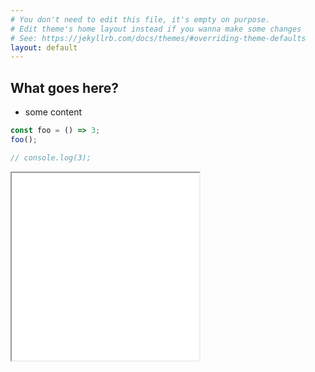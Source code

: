 ```yaml
---
# You don't need to edit this file, it's empty on purpose.
# Edit theme's home layout instead if you wanna make some changes
# See: https://jekyllrb.com/docs/themes/#overriding-theme-defaults
layout: default
---
```


## What goes here?

* some content

```javascript
const foo = () => 3;
foo();

// console.log(3);
```

<iframe src="/example1.html" height="300px" width="300px" />
